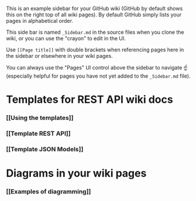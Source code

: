 This is an example sidebar for your GitHub wiki (GitHub by default shows this
on the right top of all wiki pages).
By default GitHub simply lists your pages in alphabetical order.

This side bar is named `_Sidebar.md` in the source files when you clone the
wiki, or you can use the "crayon" to edit in the UI.

Use `[[Page title]]` with double brackets when referencing pages here in the
sidebar or elsewhere in your wiki pages.

You can always use the "Pages" UI control above the sidebar to navigate ☝
(especially helpful for pages you have not yet added to the `_Sidebar.md`
file).

# Templates for REST API wiki docs

### [[Using the templates]]
### [[Template REST API]]
### [[Template JSON Models]]

# Diagrams in your wiki pages

### [[Examples of diagramming]]
